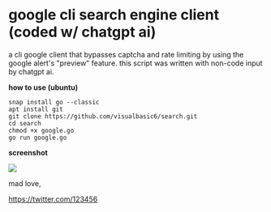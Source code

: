 # google cli search engine client (coded w/ chatgpt ai)
a cli google client that bypasses captcha and rate limiting by using the google alert's "preview" feature. this script was written with non-code input by chatgpt ai.

**how to use (ubuntu)**
```
snap install go --classic
apt install git
git clone https://github.com/visualbasic6/search.git
cd search
chmod +x google.go
go run google.go
```

**screenshot**

<img src="https://i.imgur.com/AZhaVUL.png">

mad love,

https://twitter.com/123456
